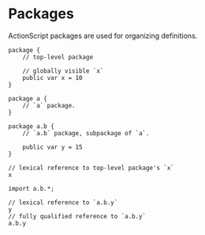 # Packages

ActionScript packages are used for organizing definitions.

```
package {
    // top-level package

    // globally visible `x`
    public var x = 10
}

package a {
    // `a` package.
}

package a.b {
    // `a.b` package, subpackage of `a`.

    public var y = 15
}

// lexical reference to top-level package's `x`
x

import a.b.*;

// lexical reference to `a.b.y`
y
// fully qualified reference to `a.b.y`
a.b.y
```